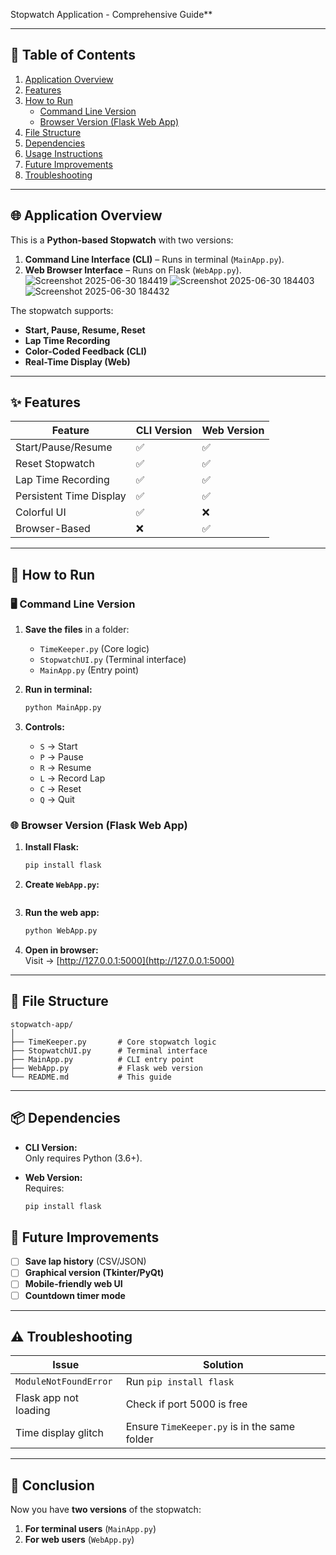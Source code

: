  Stopwatch Application - Comprehensive Guide**

---

## **📌 Table of Contents**
1. [Application Overview](#-application-overview)
2. [Features](#-features)
3. [How to Run](#-how-to-run)
   - [Command Line Version](#-command-line-version)
   - [Browser Version (Flask Web App)](#-browser-version-flask-web-app)
4. [File Structure](#-file-structure)
5. [Dependencies](#-dependencies)
6. [Usage Instructions](#-usage-instructions)
7. [Future Improvements](#-future-improvements)
8. [Troubleshooting](#-troubleshooting)

---

## **🌐 Application Overview**
This is a **Python-based Stopwatch** with two versions:
1. **Command Line Interface (CLI)** – Runs in terminal (`MainApp.py`).
2. **Web Browser Interface** – Runs on Flask (`WebApp.py`).
![Screenshot 2025-06-30 184419](https://github.com/user-attachments/assets/c93f42f0-53f5-43d4-80c2-fcf5be879428)
![Screenshot 2025-06-30 184403](https://github.com/user-attachments/assets/7b712145-cded-43f8-b4ae-4800e5bc89a5)
![Screenshot 2025-06-30 184432](https://github.com/user-attachments/assets/a7571b83-9d9e-4161-9713-0e0e4ec6d862)

The stopwatch supports:
- **Start, Pause, Resume, Reset**
- **Lap Time Recording**
- **Color-Coded Feedback (CLI)**
- **Real-Time Display (Web)**

---

## **✨ Features**
| Feature | CLI Version | Web Version |
|---------|------------|------------|
| Start/Pause/Resume | ✅ | ✅ |
| Reset Stopwatch | ✅ | ✅ |
| Lap Time Recording | ✅ | ✅ |
| Persistent Time Display | ✅ | ✅ |
| Colorful UI | ✅ | ❌ |
| Browser-Based | ❌ | ✅ |

---

## **🚀 How to Run**

### **🖥️ Command Line Version**
1. **Save the files** in a folder:
   - `TimeKeeper.py` (Core logic)
   - `StopwatchUI.py` (Terminal interface)
   - `MainApp.py` (Entry point)

2. **Run in terminal:**
   ```bash
   python MainApp.py
   ```
3. **Controls:**
   - `S` → Start  
   - `P` → Pause  
   - `R` → Resume  
   - `L` → Record Lap  
   - `C` → Reset  
   - `Q` → Quit  

### **🌐 Browser Version (Flask Web App)**
1. **Install Flask:**
   ```bash
   pip install flask
   ```
2. **Create `WebApp.py`:**

   ```
3. **Run the web app:**
   ```bash
   python WebApp.py
   ```
4. **Open in browser:**  
   Visit → [http://127.0.0.1:5000](http://127.0.0.1:5000)

---

## **📂 File Structure**
```
stopwatch-app/
│
├── TimeKeeper.py       # Core stopwatch logic
├── StopwatchUI.py      # Terminal interface
├── MainApp.py          # CLI entry point
├── WebApp.py           # Flask web version
└── README.md           # This guide
```

---

## **📦 Dependencies**
- **CLI Version:**  
  Only requires Python (3.6+).
  
- **Web Version:**  
  Requires:
  ```bash
  pip install flask
  ```





## **🔮 Future Improvements**
- [ ] **Save lap history** (CSV/JSON)
- [ ] **Graphical version (Tkinter/PyQt)**
- [ ] **Mobile-friendly web UI**
- [ ] **Countdown timer mode**

---

## **⚠️ Troubleshooting**
| Issue | Solution |
|-------|----------|
| `ModuleNotFoundError` | Run `pip install flask` |
| Flask app not loading | Check if port 5000 is free |
| Time display glitch | Ensure `TimeKeeper.py` is in the same folder |

---

## **🎉 Conclusion**
Now you have **two versions** of the stopwatch:
1. **For terminal users** (`MainApp.py`)
2. **For web users** (`WebApp.py`)

